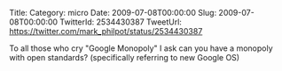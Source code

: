 Title: 
Category: micro
Date: 2009-07-08T00:00:00
Slug: 2009-07-08T00:00:00
TwitterId: 2534430387
TweetUrl: https://twitter.com/mark_philpot/status/2534430387

To all those who cry "Google Monopoly" I ask can you have a monopoly with open standards? (specifically referring to new Google OS)